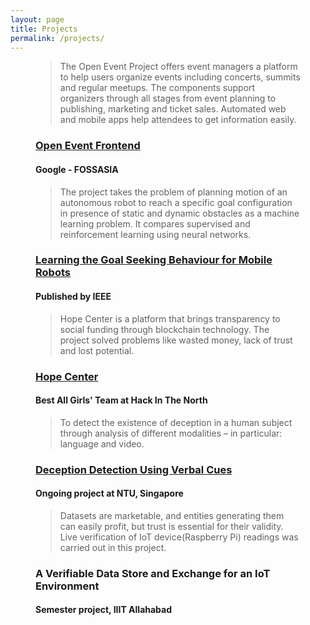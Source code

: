 ```yaml
---
layout: page
title: Projects
permalink: /projects/
---
```


<figure class="snip1533">
  <figcaption>
    <blockquote>
      <p>The Open Event Project offers event managers a platform to help users organize events including concerts, summits and regular meetups. The components support organizers through all stages from event planning to publishing, marketing and ticket sales. Automated web and mobile apps help attendees to get information easily.</p>
    </blockquote>
    <h3><a href="https://gist.github.com/ritikamotwani/959c9ca7dde46da4d5178afd8985f0d9" target="_blank" class = "effect-underline">Open Event Frontend</a></h3>
    <h4>Google - FOSSASIA</h4>
  </figcaption>
</figure>
<figure class="snip1533">
  <figcaption>
    <blockquote>
      <p>The project  takes the problem of planning motion of an autonomous robot to reach a specific goal configuration in presence of static and dynamic obstacles as a machine learning problem. It compares supervised and reinforcement learning using neural networks.</p>
    </blockquote>
    <h3><a href="https://gist.github.com/ritikamotwani/3ba8cc2717bd3895bc603d12482872f3" target="_blank" class="effect-underline">Learning the Goal Seeking Behaviour for Mobile Robots</a></h3>
    <h4>Published by IEEE</h4>
  </figcaption>
</figure>
<figure class="snip1533">
  <figcaption>
    <blockquote>
      <p>Hope Center is a platform that brings transparency to social funding through blockchain technology. The project solved problems like wasted money, lack of trust and lost potential.
      </p>
    </blockquote>
    <h3><a href="https://docs.google.com/presentation/d/1zFCaXERStS9yq52sLSTU-ITklgyl9kcVniGOVyVuiSo/present?token=AC4w5Vj3xWgvE5Aiy8kmmVFpQiCaauv62A%3A1552328815886&includes_info_params=1&eisi=CPG8lb3b-uACFYGSNwodTMIDvQ#slide=id.g35f391192_00" target="_blank" class="effect-underline">Hope Center</a></h3>
    <h4><i class="fa fa-trophy"></i>Best All Girls' Team at Hack In The North</h4>
  </figcaption>
</figure>
<figure class="snip1533">
  <figcaption>
    <blockquote>
      <p>To detect the existence of deception in a human subject through analysis of different modalities – in particular: language and video.
      </p>
    </blockquote>
    <h3><a href="https://github.com/ritikamotwani/Deception-Detection" target="_blank" class="effect-underline">Deception Detection Using Verbal Cues</a></h3>
    <h4>Ongoing project at NTU, Singapore</h4>
  </figcaption>
</figure>
<figure class="snip1533">
  <figcaption>
    <blockquote>
      <p>Datasets are marketable, and entities generating them can easily profit, but trust is essential for their validity. Live verification of IoT device(Raspberry Pi) readings was carried out in this project. 
      </p>
    </blockquote>
    <h3>A Verifiable Data Store and Exchange for an IoT Environment</h3>
    <h4>Semester project, IIIT Allahabad</h4>
  </figcaption>
</figure>
<div id="tuna" class="scrolling"></div>
<script>
var animationStarted = false;
window.onscroll = function (e) {
if(!animationStarted){
document.getElementById("tuna").classList.remove('scrolling');
setTimeout(function(){animationStarted=false},1000);

}
isScrolling=true;

console.log('hello');
setTimeout(function(){
document.getElementById("tuna").classList.add('scrolling');
animationStarted=true
}, 100);
}
</script>
